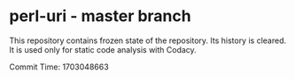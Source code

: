 # perl-uri - master branch

This repository contains frozen state of the repository.
Its history is cleared. It is used only for static code
analysis with Codacy.

Commit Time: 1703048663